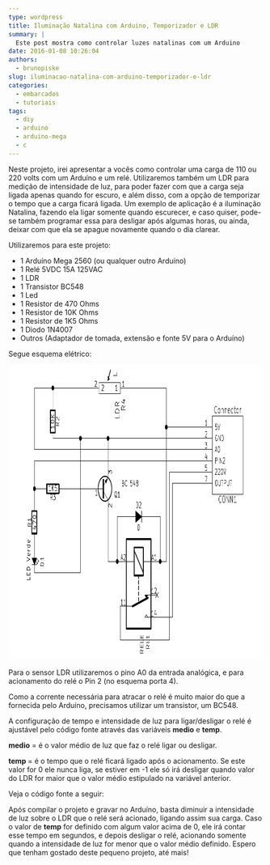 ```yaml
---
type: wordpress
title: Iluminação Natalina com Arduino, Temporizador e LDR
summary: |
  Este post mostra como controlar luzes natalinas com um Arduino
date: 2016-01-08 10:26:04
authors:
  - brunopiske
slug: iluminacao-natalina-com-arduino-temporizador-e-ldr
categories:
  - embarcados
  - tutoriais
tags:
  - diy
  - arduino
  - arduino-mega
  - c
---
```


<span style="font-weight: 400;">Neste projeto, irei apresentar a vocês como controlar uma carga de 110 ou 220 volts com um Arduíno e um relé. Utilizaremos também um LDR para medição de intensidade de luz, para poder fazer com que a carga seja ligada apenas quando for escuro, e além disso, com a opção de temporizar o tempo que a carga ficará ligada. Um exemplo de aplicação é a iluminação Natalina, fazendo ela ligar somente quando escurecer, e caso quiser, pode-se também programar essa para desligar após algumas horas, ou ainda, deixar com que ela se apague novamente quando o dia clarear.</span>

<!--more-->

<span style="font-weight: 400;">Utilizaremos para este projeto:</span>
<ul>
	<li style="font-weight: 400;"><span style="font-weight: 400;">1 Arduíno Mega 2560 (ou qualquer outro Arduíno)</span></li>
	<li style="font-weight: 400;"><span style="font-weight: 400;">1 Relé 5VDC 15A 125VAC</span></li>
	<li style="font-weight: 400;"><span style="font-weight: 400;">1 LDR</span></li>
	<li style="font-weight: 400;"><span style="font-weight: 400;">1 Transistor BC548</span></li>
	<li style="font-weight: 400;"><span style="font-weight: 400;">1 Led</span></li>
	<li style="font-weight: 400;"><span style="font-weight: 400;">1 Resistor de 470 Ohms</span></li>
	<li style="font-weight: 400;"><span style="font-weight: 400;">1 Resistor de 10K Ohms</span></li>
	<li style="font-weight: 400;"><span style="font-weight: 400;">1 Resistor de 1K5 Ohms</span></li>
	<li style="font-weight: 400;"><span style="font-weight: 400;">1 Diodo 1N4007</span></li>
	<li style="font-weight: 400;"><span style="font-weight: 400;">Outros (Adaptador de tomada, extensão e fonte 5V para o Arduíno) </span></li>
</ul>
<span style="font-weight: 400;">Segue esquema elétrico:</span>

<a href="/images/wp-content/uploads/2015/12/Esquema-Eletrico.png" rel="attachment wp-att-4339"><img class="alignnone size-full wp-image-4339" src="/images/wp-content/uploads/2015/12/Esquema-Eletrico.png" alt="Esquema Eletrico" width="919" height="582" /></a>

<span style="font-weight: 400;">Para o sensor LDR utilizaremos o pino A0 da entrada analógica, e para acionamento do relé o Pin 2 (no esquema porta 4).</span>

<span style="font-weight: 400;">Como a corrente necessária para atracar o relé é muito maior do que a fornecida pelo Arduíno, precisamos utilizar um transistor, um BC548.</span>

<span style="font-weight: 400;">A configuração de tempo e intensidade de luz para ligar/desligar o relé é ajustável pelo código fonte através das variáveis </span><b>medio</b><span style="font-weight: 400;"> e </span><b>temp</b><span style="font-weight: 400;">.</span>

<b>medio</b><span style="font-weight: 400;"> = é o valor médio de luz que faz o relé ligar ou desligar.</span>

<b>temp </b><span style="font-weight: 400;">= é o tempo que o relé ficará ligado após o acionamento. Se este valor for 0 ele nunca liga, se estiver em -1 ele só irá desligar quando valor do LDR for maior que o valor médio estipulado na variável anterior.</span>

<span style="font-weight: 400;">Veja o código fonte a seguir:</span>

<script src="//gistfy-app.herokuapp.com/github/ButecoOpenSource/exemplos/exemplos_arduino/Arduino_TemporizadorLDR.ino" type="text/javascript"></script>

<span style="font-weight: 400;">Após compilar o projeto e gravar no Arduíno, basta diminuir a intensidade de luz sobre o LDR que o relé será acionado, ligando assim sua carga. Caso o valor de <strong>temp</strong> for definido com algum valor acima de 0, ele irá contar esse tempo em segundos, e depois desligar o relé, acionando somente quando a intensidade de luz for menor que o valor médio definido.</span>
<span style="font-weight: 400;">Espero que tenham gostado deste pequeno projeto, até mais!</span>
